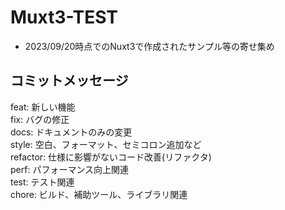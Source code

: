 # Muxt3-TEST

- 2023/09/20時点でのNuxt3で作成されたサンプル等の寄せ集め

## コミットメッセージ
feat: 新しい機能  
fix: バグの修正  
docs: ドキュメントのみの変更  
style: 空白、フォーマット、セミコロン追加など  
refactor: 仕様に影響がないコード改善(リファクタ)  
perf: パフォーマンス向上関連  
test: テスト関連  
chore: ビルド、補助ツール、ライブラリ関連  
